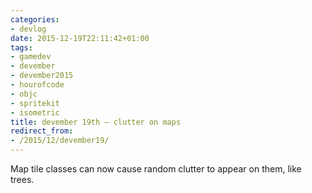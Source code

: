```yaml
---
categories:
- devlog
date: 2015-12-19T22:11:42+01:00
tags:
- gamedev
- devember
- devember2015
- hourofcode
- objc
- spritekit
- isometric
title: devember 19th — clutter on maps
redirect_from:
- /2015/12/devember19/
---
```


Map tile classes can now cause random clutter to appear on them, like trees.
